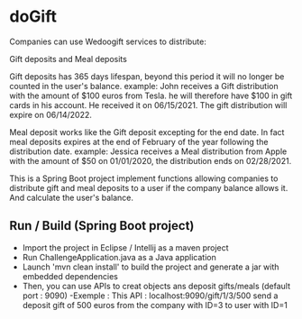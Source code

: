 # doGift

Companies can use Wedoogift services to distribute:

Gift deposits and Meal deposits


Gift deposits has 365 days lifespan, beyond this period it will no longer be counted in the user's balance.
example:
John receives a Gift distribution with the amount of $100 euros from Tesla. he will therefore have $100 in gift cards in his account.
He received it on 06/15/2021. The gift distribution will expire on 06/14/2022.


Meal deposit works like the Gift deposit excepting for the end date. In fact meal deposits expires at the end of February of the year following the distribution date.
example:
Jessica receives a Meal distribution from Apple with the amount of $50 on 01/01/2020, the distribution ends on 02/28/2021.

This is a Spring Boot project implement functions allowing companies to distribute gift and meal deposits to a user if the company balance allows it. And calculate the user's balance.

## Run / Build (Spring Boot project)
- Import the project in Eclipse / Intellij as a maven project
- Run ChallengeApplication.java as a Java application 
- Launch 'mvn clean install' to build the project and generate a jar with embedded dependencies
- Then, you can use APIs to creat objects ans deposit gifts/meals (default port : 9090)
-Exemple :
This API : localhost:9090/gift/1/3/500 send a deposit gift of 500 euros from the company with ID=3 to user with ID=1 
